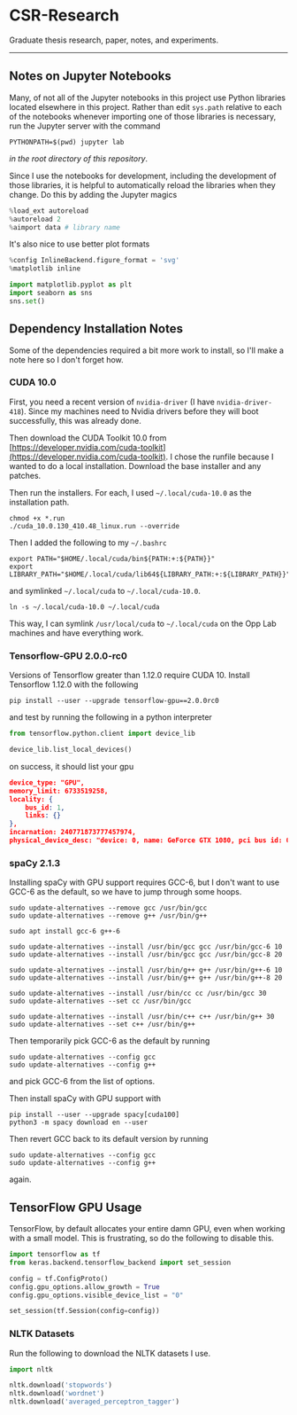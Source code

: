 # CSR-Research

Graduate thesis research, paper, notes, and experiments.

---

## Notes on Jupyter Notebooks

Many, of not all of the Jupyter notebooks in this project use Python libraries located elsewhere in
this project. Rather than edit `sys.path` relative to each of the notebooks whenever importing one
of those libraries is necessary, run the Jupyter server with the command

```shell
PYTHONPATH=$(pwd) jupyter lab
```

*in the root directory of this repository*.

Since I use the notebooks for development, including the development of those libraries, it is helpful
to automatically reload the libraries when they change. Do this by adding the Jupyter magics

```python
%load_ext autoreload
%autoreload 2
%aimport data # library name
```

It's also nice to use better plot formats

```python
%config InlineBackend.figure_format = 'svg'
%matplotlib inline

import matplotlib.pyplot as plt
import seaborn as sns
sns.set()
```

## Dependency Installation Notes

Some of the dependencies required a bit more work to install, so I'll make a note here so I don't
forget how.

### CUDA 10.0

First, you need a recent version of `nvidia-driver` (I have `nvidia-driver-418`). Since my machines
need to Nvidia drivers before they will boot successfully, this was already done.

Then download the CUDA Toolkit 10.0 from [https://developer.nvidia.com/cuda-toolkit](https://developer.nvidia.com/cuda-toolkit).
I chose the runfile because I wanted to do a local installation. Download the base installer and any
patches.

Then run the installers. For each, I used `~/.local/cuda-10.0` as the installation path.

```shell
chmod +x *.run
./cuda_10.0.130_410.48_linux.run --override
```

Then I added the following to my `~/.bashrc`

```shell
export PATH="$HOME/.local/cuda/bin${PATH:+:${PATH}}"
export LIBRARY_PATH="$HOME/.local/cuda/lib64${LIBRARY_PATH:+:${LIBRARY_PATH}}"
```

and symlinked `~/.local/cuda` to `~/.local/cuda-10.0`.

```shell
ln -s ~/.local/cuda-10.0 ~/.local/cuda
```

This way, I can symlink `/usr/local/cuda` to `~/.local/cuda` on the Opp Lab machines and have
everything work.

### Tensorflow-GPU 2.0.0-rc0

Versions of Tensorflow greater than 1.12.0 require CUDA 10.
Install Tensorflow 1.12.0 with the following

```shell
pip install --user --upgrade tensorflow-gpu==2.0.0rc0
```

and test by running the following in a python interpreter

```python
from tensorflow.python.client import device_lib

device_lib.list_local_devices()
```

on success, it should list your gpu

```json
device_type: "GPU",
memory_limit: 6733519258,
locality: {
    bus_id: 1,
    links: {}
},
incarnation: 240771873777457974,
physical_device_desc: "device: 0, name: GeForce GTX 1080, pci bus id: 0000:02:00.0, compute capability: 6.1"
```

### spaCy 2.1.3

Installing spaCy with GPU support requires GCC-6, but I don't want to use GCC-6 as the default, so
we have to jump through some hoops.

```shell
sudo update-alternatives --remove gcc /usr/bin/gcc
sudo update-alternatives --remove g++ /usr/bin/g++

sudo apt install gcc-6 g++-6

sudo update-alternatives --install /usr/bin/gcc gcc /usr/bin/gcc-6 10
sudo update-alternatives --install /usr/bin/gcc gcc /usr/bin/gcc-8 20

sudo update-alternatives --install /usr/bin/g++ g++ /usr/bin/g++-6 10
sudo update-alternatives --install /usr/bin/g++ g++ /usr/bin/g++-8 20

sudo update-alternatives --install /usr/bin/cc cc /usr/bin/gcc 30
sudo update-alternatives --set cc /usr/bin/gcc

sudo update-alternatives --install /usr/bin/c++ c++ /usr/bin/g++ 30
sudo update-alternatives --set c++ /usr/bin/g++
```

Then temporarily pick GCC-6 as the default by running

```shell
sudo update-alternatives --config gcc
sudo update-alternatives --config g++
```

and pick GCC-6 from the list of options.

Then install spaCy with GPU support with

```shell
pip install --user --upgrade spacy[cuda100]
python3 -m spacy download en --user
```

Then revert GCC back to its default version by running

```shell
sudo update-alternatives --config gcc
sudo update-alternatives --config g++
```

again.

## TensorFlow GPU Usage

TensorFlow, by default allocates your entire damn GPU, even when working with a small model. This
is frustrating, so do the following to disable this.

```python
import tensorflow as tf
from keras.backend.tensorflow_backend import set_session

config = tf.ConfigProto()
config.gpu_options.allow_growth = True
config.gpu_options.visible_device_list = "0"

set_session(tf.Session(config=config))
```

### NLTK Datasets

Run the following to download the NLTK datasets I use.

```python
import nltk

nltk.download('stopwords')
nltk.download('wordnet')
nltk.download('averaged_perceptron_tagger')
```
